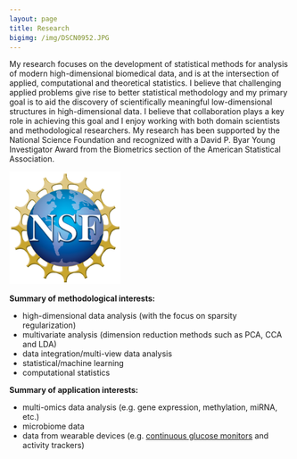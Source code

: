 ```yaml
---
layout: page
title: Research
bigimg: /img/DSCN0952.JPG
---
```





My research focuses on the development of statistical methods for analysis of modern high-dimensional biomedical data, and is at the intersection of applied, computational and theoretical statistics.
I believe that challenging applied problems give rise to better statistical methodology and my primary goal is to aid the discovery of scientifically meaningful low-dimensional structures in high-dimensional data. I believe that collaboration plays a key role in achieving this goal and I enjoy working with both domain scientists and methodological researchers. My research has been supported by the National Science Foundation and recognized with a David P. Byar Young Investigator Award from the Biometrics section of the American Statistical Association.

<img src="img/NSF_Logo.png" alt="MSF" width="200"/>                                             


**Summary of methodological interests:**

* high-dimensional data analysis (with the focus on sparsity regularization)
* multivariate analysis (dimension reduction methods such as PCA, CCA and LDA)
* data integration/multi-view data analysis
* statistical/machine learning
* computational statistics

**Summary of application interests:**

* multi-omics data analysis (e.g. gene expression, methylation, miRNA, etc.)
* microbiome data 
* data from wearable devices (e.g. [continuous glucose monitors](https://irinagain.github.io/CGM/) and activity trackers)

<!-- Her main methodological interests are in the areas of statistical learning with sparsity, multivariate analysis and data integration. Her main application interests are in the analysis of multi-omics data and data from wearable devices, such as continuous glucose monitors and activity trackers. 

 My methodological interests are in the areas of multivariate analysis, machine learning and computational statistics. The classical multivariate analysis tools, which can be used for the analysis of variance (principal components), classification (discriminant analysis) or network recovery (canonical correlation), perform poorly when applied to modern datasets due to the presence of spurious correlations and over-selection of relevant features. I am interested in addressing these problems jointly in the high-dimensional settings by developing new statistical methodology that is both computationally efficient and theoretically sound. I have found that penalization techniques and the tools of convex optimization are particularly useful in achieving this goal.

 I have worked on a variety of applied problems such as classification of leukemia patients based on DNA methylation profiles, control of false discovery rates in sample size calculations and study of antibiotic molecular actions based on the metabolic profiles. My methodological work has been strongly motivated by these applied projects and I am looking forward to new collaborations in the future.
-->

